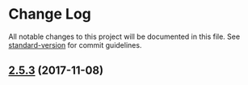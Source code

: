 # Change Log

All notable changes to this project will be documented in this file. See [standard-version](https://github.com/conventional-changelog/standard-version) for commit guidelines.

<a name="2.5.3"></a>
## [2.5.3](https://github.com/winjs/react-winjs/compare/2.5.2...2.5.3) (2017-11-08)
